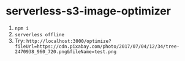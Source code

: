 # serverless-s3-image-optimizer

1. `npm i`
2. `serverless offline`
3. Try: `http://localhost:3000/optimize?fileUrl=https://cdn.pixabay.com/photo/2017/07/04/12/34/tree-2470938_960_720.png&fileName=test.png`

